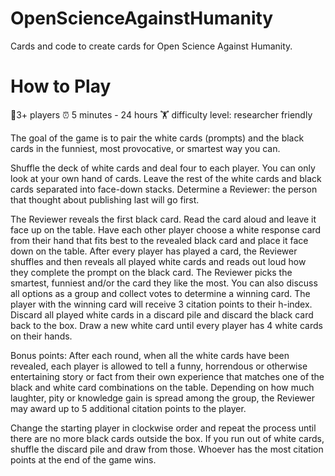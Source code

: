 # OpenScienceAgainstHumanity
Cards and code to create cards for Open Science Against Humanity.



# How to Play
🧍3+ players		⏰ 5 minutes - 24 hours	🏋️ difficulty level: researcher friendly

The goal of the game is to pair the white cards (prompts) and the black cards in the funniest, most provocative, or smartest way you can.

Shuffle the deck of white cards and deal four to each player. You can only look at your own hand of cards. Leave the rest of the white cards and black cards separated into face-down stacks. Determine a Reviewer: the person that thought about publishing last will go first.

The Reviewer reveals the first black card. Read the card aloud and leave it face up on the table. Have each other player choose a white response card from their hand that fits best to the revealed black card and place it face down on the table. After every player has played a card, the Reviewer shuffles and then reveals all played white cards and reads out loud how they complete the prompt on the black card. The Reviewer picks the smartest, funniest and/or the card they like the most. You can also discuss all options as a group and collect votes to determine a winning card. The player with the winning card will receive 3 citation points to their h-index.
Discard all played white cards in a discard pile and discard the black card back to the box. Draw a new white card until every player has 4 white cards on their hands.

Bonus points: After each round, when all the white cards have been revealed, each player is allowed to tell a funny, horrendous or otherwise entertaining story or fact from their own experience that matches one of the black and white card combinations on the table. Depending on how much laughter, pity or knowledge gain is spread among the group, the Reviewer may award up to 5 additional citation points to the player.

Change the starting player in clockwise order and repeat the process until there are no more black cards outside the box. If you run out of white cards, shuffle the discard pile and draw from those. Whoever has the most citation points at the end of the game wins.

